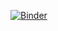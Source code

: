 [![Binder](https://mybinder.org/badge_logo.svg)](https://mybinder.org/v2/gh/JuliaEnergy/PowerDynamicsExamples/master?filepath=ieee14-minimal%2Frunexample.ipynb)
